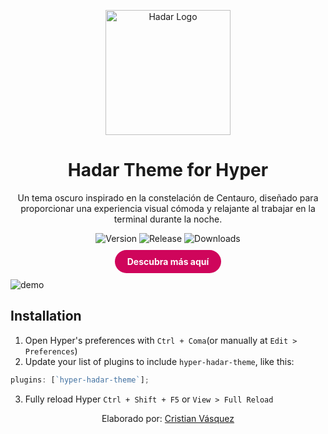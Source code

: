 <p align="center">
    <img alt="Hadar Logo" src="https://raw.github.com/cristianvasquezc/hyper-hadar-theme/main/images/logo.png" width="200"/>
</p>
<h1 align="center">Hadar Theme for Hyper</h1>

<p align="center">Un tema oscuro inspirado en la constelación de Centauro, diseñado para proporcionar una experiencia visual cómoda y relajante al trabajar en la terminal durante la noche.</p>

<p align="center">
    <img alt="Version" src="https://img.shields.io/npm/v/hyper-hadar-theme"/>
    <img alt="Release" src="https://img.shields.io/github/v/release/cristianvasquezc/hyper-hadar-theme"/>
    <img alt="Downloads" src="https://img.shields.io/npm/d18m/hyper-hadar-theme"/>
</p>

<p align="center" style="margin: 20px 0;">
    <a href="https://hadartheme.netlify.app/" style="padding: 10px 20px; border: none; text-decoration: none; border-radius: 50px; background-color: #CF055B; color: #ffffff; font-weight: bold;">Descubra más aquí</a>
</p>

![demo](https://raw.github.com/cristianvasquezc/hyper-hadar-theme/main/images/hadar-theme.png)

## Installation

1. Open Hyper's preferences with `Ctrl + Coma`(or manually at `Edit > Preferences`)
2. Update your list of plugins to include `hyper-hadar-theme`, like this:

```js
plugins: [`hyper-hadar-theme`];
```

3. Fully reload Hyper `Ctrl + Shift + F5` or `View > Full Reload`

<p align="center">Elaborado por: <a href="https://mislinks.netlify.app/">Cristian Vásquez</a></p>
